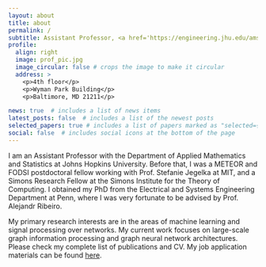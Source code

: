 ```yaml
---
layout: about
title: about
permalink: /
subtitle: Assistant Professor, <a href='https://engineering.jhu.edu/ams/'>Department of Applied Mathematics and Statistics, Johns Hopkins University</a>. 
profile:
  align: right
  image: prof_pic.jpg
  image_circular: false # crops the image to make it circular
  address: >
    <p>4th floor</p>
    <p>Wyman Park Building</p>
    <p>Baltimore, MD 21211</p>

news: true  # includes a list of news items
latest_posts: false  # includes a list of the newest posts
selected_papers: true # includes a list of papers marked as "selected={true}"
social: false  # includes social icons at the bottom of the page
---
```


I am an Assistant Professor with the Department of Applied Mathematics and Statistics at Johns Hopkins University. Before that, I was a METEOR and FODSI postdoctoral fellow working with Prof. Stefanie Jegelka at MIT, and a Simons Research Fellow at the Simons Institute for the Theory of Computing. I obtained my PhD from the Electrical and Systems Engineering Department at Penn, where I was very fortunate to be advised by Prof. Alejandr Ribeiro. 

My primary research interests are in the areas of machine learning and signal processing over networks. My current work focuses on large-scale graph information processing and graph neural network architectures. Please check my complete list of publications and CV. My job application materials can be found <a href='https://www.dropbox.com/sh/cu97rg61qvsa8dr/AAAyC45G_0L_lxmlTT0k9XIBa?dl=0'>here</a>. 
